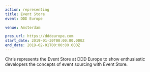 ```yaml
---
action: representing
title: Event Store
event: DDD Europe

venue: Amsterdam

pres_url: https://dddeurope.com
start_date: 2019-01-30T00:00:00.000Z
end_date: 2019-02-01T00:00:00.000Z
---
```


Chris represents the Event Store at DDD Europe to show enthusiastic developers the concepts of event sourcing with Event Store.
